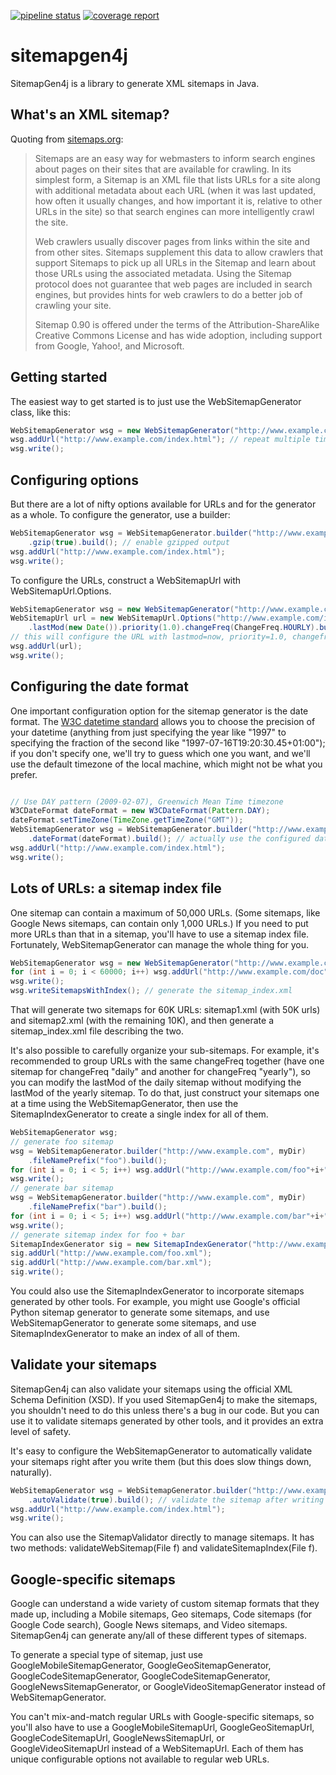 [![pipeline status](https://git.redmic.net/third-party/sitemapgen4j/badges/master/pipeline.svg)](https://git.redmic.net/third-party/sitemapgen4j/commits/master) [![coverage report](https://git.redmic.net/third-party/sitemapgen4j/badges/master/coverage.svg)](https://git.redmic.net/third-party/sitemapgen4j/commits/master)

sitemapgen4j
============

SitemapGen4j is a library to generate XML sitemaps in Java.

<h2>What's an XML sitemap?</h2>

Quoting from <a href="http://sitemaps.org/index.php">sitemaps.org</a>:

<blockquote>Sitemaps are an easy way for webmasters to inform search engines about pages on their sites that are available for crawling. In its simplest form, a Sitemap is an XML file that lists URLs for a site along with additional metadata about each URL (when it was last updated, how often it usually changes, and how important it is, relative to other URLs in the site) so that search engines can more intelligently crawl the site.

Web crawlers usually discover pages from links within the site and from other sites. Sitemaps supplement this data to allow crawlers that support Sitemaps to pick up all URLs in the Sitemap and learn about those URLs using the associated metadata. Using the Sitemap protocol does not guarantee that web pages are included in search engines, but provides hints for web crawlers to do a better job of crawling your site.

Sitemap 0.90 is offered under the terms of the Attribution-ShareAlike Creative Commons License and has wide adoption, including support from Google, Yahoo!, and Microsoft.
</blockquote>

<h2>Getting started</h2>

The easiest way to get started is to just use the WebSitemapGenerator class, like this:

```java
WebSitemapGenerator wsg = new WebSitemapGenerator("http://www.example.com", myDir);
wsg.addUrl("http://www.example.com/index.html"); // repeat multiple times
wsg.write();
```

<h2>Configuring options</h2>

But there are a lot of nifty options available for URLs and for the generator as a whole.  To configure the generator, use a builder:

```java
WebSitemapGenerator wsg = WebSitemapGenerator.builder("http://www.example.com", myDir)
    .gzip(true).build(); // enable gzipped output
wsg.addUrl("http://www.example.com/index.html");
wsg.write();
```

To configure the URLs, construct a WebSitemapUrl with WebSitemapUrl.Options.

```java
WebSitemapGenerator wsg = new WebSitemapGenerator("http://www.example.com", myDir);
WebSitemapUrl url = new WebSitemapUrl.Options("http://www.example.com/index.html")
    .lastMod(new Date()).priority(1.0).changeFreq(ChangeFreq.HOURLY).build();
// this will configure the URL with lastmod=now, priority=1.0, changefreq=hourly 
wsg.addUrl(url);
wsg.write();
```

<h2>Configuring the date format</h2>

One important configuration option for the sitemap generator is the date format.  The <a href="http://www.w3.org/TR/NOTE-datetime">W3C datetime standard</a> allows you to choose the precision of your datetime (anything from just specifying the year like "1997" to specifying the fraction of the second like "1997-07-16T19:20:30.45+01:00"); if you don't specify one, we'll try to guess which one you want, and we'll use the default timezone of the local machine, which might not be what you prefer.

```java

// Use DAY pattern (2009-02-07), Greenwich Mean Time timezone
W3CDateFormat dateFormat = new W3CDateFormat(Pattern.DAY); 
dateFormat.setTimeZone(TimeZone.getTimeZone("GMT"));
WebSitemapGenerator wsg = WebSitemapGenerator.builder("http://www.example.com", myDir)
    .dateFormat(dateFormat).build(); // actually use the configured dateFormat
wsg.addUrl("http://www.example.com/index.html");
wsg.write();
```

<h2>Lots of URLs: a sitemap index file</h2>

One sitemap can contain a maximum of 50,000 URLs.  (Some sitemaps, like Google News sitemaps, can contain only 1,000 URLs.) If you need to put more URLs than that in a sitemap, you'll have to use a sitemap index file.  Fortunately,  WebSitemapGenerator can manage the whole thing for you. 

```java
WebSitemapGenerator wsg = new WebSitemapGenerator("http://www.example.com", myDir);
for (int i = 0; i < 60000; i++) wsg.addUrl("http://www.example.com/doc"+i+".html");
wsg.write();
wsg.writeSitemapsWithIndex(); // generate the sitemap_index.xml

```

That will generate two sitemaps for 60K URLs: sitemap1.xml (with 50K urls) and sitemap2.xml (with the remaining 10K), and then generate a sitemap_index.xml file describing the two.

It's also possible to carefully organize your sub-sitemaps.  For example, it's recommended to group URLs with the same changeFreq together (have one sitemap for changeFreq "daily" and another for changeFreq "yearly"), so you can modify the lastMod of the daily sitemap without modifying the lastMod of the yearly sitemap.  To do that, just construct your sitemaps one at a time using  the WebSitemapGenerator, then use the SitemapIndexGenerator to create a single index for all of them. 

```java
WebSitemapGenerator wsg;
// generate foo sitemap
wsg = WebSitemapGenerator.builder("http://www.example.com", myDir)
    .fileNamePrefix("foo").build();
for (int i = 0; i < 5; i++) wsg.addUrl("http://www.example.com/foo"+i+".html");
wsg.write();
// generate bar sitemap
wsg = WebSitemapGenerator.builder("http://www.example.com", myDir)
    .fileNamePrefix("bar").build();
for (int i = 0; i < 5; i++) wsg.addUrl("http://www.example.com/bar"+i+".html");
wsg.write();
// generate sitemap index for foo + bar 
SitemapIndexGenerator sig = new SitemapIndexGenerator("http://www.example.com", myFile);
sig.addUrl("http://www.example.com/foo.xml");
sig.addUrl("http://www.example.com/bar.xml");
sig.write();
```

You could also use the SitemapIndexGenerator to incorporate sitemaps generated by other tools.  For example, you might use Google's official Python sitemap generator to generate some sitemaps, and use WebSitemapGenerator to generate some sitemaps, and use SitemapIndexGenerator to make an index of all of them. 

<h2>Validate your sitemaps</h2>

SitemapGen4j can also validate your sitemaps using the official XML Schema Definition (XSD).  If you used SitemapGen4j to make the sitemaps, you shouldn't need to do this unless there's a bug in our code.  But you can use it to validate sitemaps generated by other tools, and it provides an extra level of safety.

It's easy to configure the WebSitemapGenerator to automatically validate your sitemaps right after you write them (but this does slow things down, naturally). 

```java
WebSitemapGenerator wsg = WebSitemapGenerator.builder("http://www.example.com", myDir)
    .autoValidate(true).build(); // validate the sitemap after writing
wsg.addUrl("http://www.example.com/index.html");
wsg.write();
```

You can also use the SitemapValidator directly to manage sitemaps.  It has two methods: validateWebSitemap(File f) and validateSitemapIndex(File f).

<h2>Google-specific sitemaps</h2>

Google can understand a wide variety of custom sitemap formats that they made up, including a Mobile sitemaps, Geo sitemaps, Code sitemaps (for Google Code search), Google News sitemaps, and Video sitemaps.  SitemapGen4j can generate any/all of these different types of sitemaps.

To generate a special type of sitemap, just use GoogleMobileSitemapGenerator, GoogleGeoSitemapGenerator, GoogleCodeSitemapGenerator, GoogleCodeSitemapGenerator, GoogleNewsSitemapGenerator, or GoogleVideoSitemapGenerator instead of WebSitemapGenerator.

You can't mix-and-match regular URLs with Google-specific sitemaps, so you'll also have to use a GoogleMobileSitemapUrl, GoogleGeoSitemapUrl, GoogleCodeSitemapUrl, GoogleNewsSitemapUrl, or GoogleVideoSitemapUrl instead of a WebSitemapUrl.  Each of them has unique configurable options not available to regular web URLs.  
